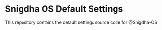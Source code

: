 # Snigdha OS Default Settings
This repository contains the default settings source code for @Snigdha-OS
